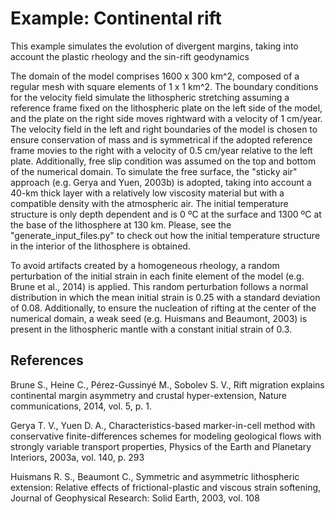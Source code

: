 # Example: Continental rift

This example simulates the evolution of divergent margins, taking into account the plastic rheology and the sin-rift geodynamics

The domain of the model comprises 1600 x 300 km^2, composed of a regular mesh with square elements of 1 x 1 km^2.
The boundary conditions for the velocity field simulate the lithospheric stretching
assuming a reference frame fixed on the lithospheric plate on the left side of the model,
and the plate on the right side moves rightward with a velocity of 1 cm/year.
The velocity field in the left and right boundaries of the model is chosen to ensure conservation of mass
and is symmetrical if the adopted reference frame movies to the right with a velocity of 0.5 cm/year relative to the left plate.
Additionally, free slip condition was assumed on the top and bottom of the numerical domain.
To simulate the free surface, the "sticky air" approach (e.g. Gerya and Yuen, 2003b) is adopted,
taking into account a 40-km thick layer with a relatively low viscosity material but with a compatible density with the atmospheric air.
The initial temperature structure is only depth dependent and is 0 ºC at the surface and 1300 ºC at the base of the lithosphere at 130 km.
Please, see the "generate_input_files.py" to check out how the initial temperature structure in the interior of the lithosphere is obtained.

To avoid artifacts created by a homogeneous rheology, a random perturbation of the initial strain in each finite element of the model (e.g. Brune et al., 2014) is applied.
This random perturbation follows a normal distribution in which the mean initial strain is 0.25 with a standard deviation of 0.08.
Additionally, to ensure the nucleation of rifting at the center of the numerical domain,
a weak seed (e.g. Huismans and Beaumont, 2003) is present in the lithospheric mantle with a constant initial strain of 0.3.

## References
Brune S., Heine C., Pérez-Gussinyé M., Sobolev S. V., Rift migration explains continental margin asymmetry and crustal hyper-extension,
Nature communications, 2014, vol. 5, p. 1.

Gerya T. V., Yuen D. A., Characteristics-based marker-in-cell method with conservative finite-differences schemes for modeling geological flows with strongly variable transport properties,
Physics of the Earth and Planetary Interiors, 2003a, vol. 140, p. 293

Huismans R. S., Beaumont C., Symmetric and asymmetric lithospheric extension: Relative effects of frictional-plastic and viscous strain softening,
Journal of Geophysical Research: Solid Earth, 2003, vol. 108
